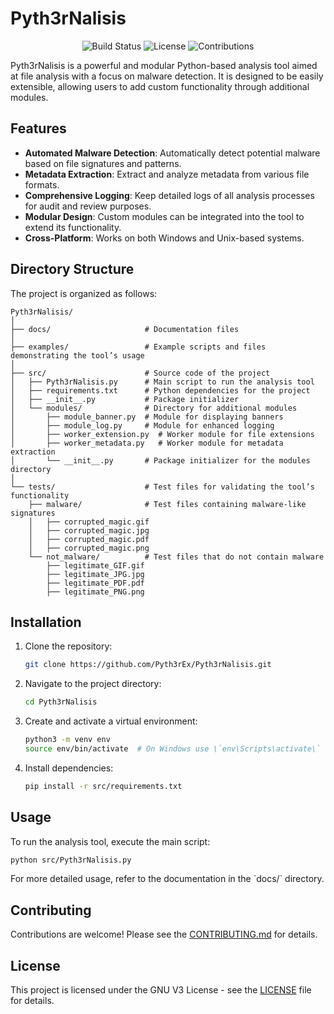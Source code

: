 
# Pyth3rNalisis

<div align="center">

![Build Status](https://img.shields.io/badge/build-passing-brightgreen)
![License](https://img.shields.io/badge/license-GNU-green)
![Contributions](https://img.shields.io/badge/contributions-welcome-orange)

</div>

Pyth3rNalisis is a powerful and modular Python-based analysis tool aimed at file analysis with a focus on malware detection. It is designed to be easily extensible, allowing users to add custom functionality through additional modules.

## Features

- **Automated Malware Detection**: Automatically detect potential malware based on file signatures and patterns.
- **Metadata Extraction**: Extract and analyze metadata from various file formats.
- **Comprehensive Logging**: Keep detailed logs of all analysis processes for audit and review purposes.
- **Modular Design**: Custom modules can be integrated into the tool to extend its functionality.
- **Cross-Platform**: Works on both Windows and Unix-based systems.

## Directory Structure

The project is organized as follows:

```
Pyth3rNalisis/
│
├── docs/                     # Documentation files
│
├── examples/                 # Example scripts and files demonstrating the tool’s usage
│
├── src/                      # Source code of the project
│   ├── Pyth3rNalisis.py      # Main script to run the analysis tool
│   ├── requirements.txt      # Python dependencies for the project
│   ├── __init__.py           # Package initializer
│   └── modules/              # Directory for additional modules
│       ├── module_banner.py  # Module for displaying banners
│       ├── module_log.py     # Module for enhanced logging
│       ├── worker_extension.py  # Worker module for file extensions
│       ├── worker_metadata.py   # Worker module for metadata extraction
│       └── __init__.py       # Package initializer for the modules directory
│
└── tests/                    # Test files for validating the tool’s functionality
    ├── malware/              # Test files containing malware-like signatures
    │   ├── corrupted_magic.gif
    │   ├── corrupted_magic.jpg
    │   ├── corrupted_magic.pdf
    │   ├── corrupted_magic.png
    └── not_malware/          # Test files that do not contain malware
        ├── legitimate_GIF.gif
        ├── legitimate_JPG.jpg
        ├── legitimate_PDF.pdf
        ├── legitimate_PNG.png
```

## Installation

1. Clone the repository:
   ```bash
   git clone https://github.com/Pyth3rEx/Pyth3rNalisis.git
   ```
2. Navigate to the project directory:
   ```bash
   cd Pyth3rNalisis
   ```
3. Create and activate a virtual environment:
   ```bash
   python3 -m venv env
   source env/bin/activate  # On Windows use \`env\Scripts\activate\`
   ```
4. Install dependencies:
   ```bash
   pip install -r src/requirements.txt
   ```

## Usage

To run the analysis tool, execute the main script:

```bash
python src/Pyth3rNalisis.py
```

For more detailed usage, refer to the documentation in the \`docs/\` directory.

## Contributing

Contributions are welcome! Please see the [CONTRIBUTING.md](CONTRIBUTING.md) for details.

## License

This project is licensed under the GNU V3 License - see the [LICENSE](LICENSE) file for details.
